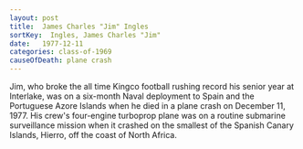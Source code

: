 ```yaml
---
layout: post
title:  James Charles "Jim" Ingles
sortKey:  Ingles, James Charles "Jim"
date:   1977-12-11
categories: class-of-1969
causeOfDeath: plane crash
---
```

Jim, who broke the all time Kingco football rushing record his senior year at Interlake, was on a six-month Naval deployment to Spain and the Portuguese Azore Islands when he died in a plane crash on December 11, 1977. His crew's four-engine turboprop plane was on a routine submarine surveillance mission when it crashed on the smallest of the Spanish Canary Islands, Hierro, off the coast of North Africa.

